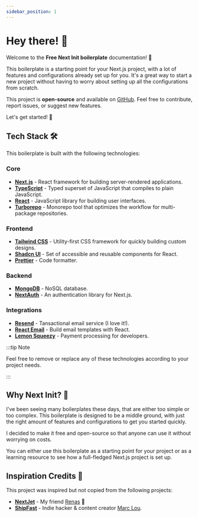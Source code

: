 ```yaml
---
sidebar_position: 1
---
```


# Hey there! 👋

Welcome to the **Free Next Init boilerplate** documentation! 🚀

This boilerplate is a starting point for your Next.js project, with a lot of features and configurations already set up for you. It's a great way to start a new project without having to worry about setting up all the configurations from scratch.

This project is **open-source** and available on [GitHub](https://github.com/raulcanodev/next-init). Feel free to contribute, report issues, or suggest new features.

Let's get started! 🎉


## Tech Stack 🛠️

This boilerplate is built with the following technologies:

### Core
- **[Next.js](https://nextjs.org/)** - React framework for building server-rendered applications.
- **[TypeScript](https://www.typescriptlang.org/)** - Typed superset of JavaScript that compiles to plain JavaScript.
- **[React](https://reactjs.org/)** - JavaScript library for building user interfaces.
- **[Turborepo](https://turborepo.com/)** - Monorepo tool that optimizes the workflow for multi-package repositories.

### Frontend
- **[Tailwind CSS](https://tailwindcss.com/)** - Utility-first CSS framework for quickly building custom designs.
- **[Shadcn UI](https://ui.shadcn.com/)** - Set of accessible and reusable components for React.
- **[Prettier](https://prettier.io/)** - Code formatter.

### Backend
- **[MongoDB](https://www.mongodb.com/)** - NoSQL database.
- **[NextAuth](https://next-auth.js.org/)** - An authentication library for Next.js.

### Integrations
- **[Resend](https://resend.io/)** - Tansactional email service (I love it!).
- **[React Email](https://react.email/)** - Build email templates with React.
- **[Lemon Squeezy](https://lemonsqueezy.io/)** - Payment processing for developers.



:::tip Note

Feel free to remove or replace any of these technologies according to your project needs.

:::

## Why Next Init? 🤔
I've been seeing many boilerplates these days, that are either too simple or too complex. This boilerplate is designed to be a middle ground, with just the right amount of features and configurations to get you started quickly.

I decided to make it free and open-source so that anyone can use it without worrying on costs.

You can either use this boilerplate as a starting point for your project or as a learning resource to see how a full-fledged Next.js project is set up.



## Inspiration Credits 🙏

This project was inspired but not copied from the following projects:
- **[NextJet](https://www.nextjet.dev/)** - My friend [Renas](https://x.com/renas_dev) 🫶
- **[ShipFast](https://shipfa.st/)** - Indie hacker & content creator [Marc Lou](https://x.com/marc_louvion).